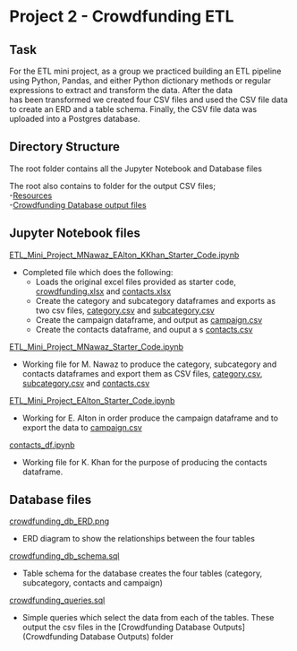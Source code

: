 # Project 2 - Crowdfunding ETL  
## Task
For the ETL mini project, as a group we practiced building an ETL pipeline using Python, Pandas, and either Python dictionary methods or regular expressions to extract and transform the data. After the data  
has been transformed we created four CSV files and used the CSV file data to create an ERD and a table schema. Finally, the CSV file data was uploaded into a Postgres database.

## Directory Structure

The root folder contains all the Jupyter Notebook and Database files

The root also contains to folder for the output CSV files;  
-[Resources](Resources)  
-[Crowdfunding Database output files](Crowdfunding-Database-Outputs)


## Jupyter Notebook files
[ETL_Mini_Project_MNawaz_EAlton_KKhan_Starter_Code.ipynb](ETL_Mini_Project_MNawaz_EAlton_KKhan_Starter_Code.ipynb)  
- Completed file which does the following:
  - Loads the original excel files provided as starter code,  [crowdfunding.xlsx](Resources/crowdfunding.xlsx) and [contacts.xlsx](Resources/contacts.xlsx)
  - Create the category and subcategory dataframes and exports as two csv files, [category.csv](Resources/category.csv) and [subcategory.csv](Resources/subcategory.csv)
  - Create the campaign dataframe, and output as [campaign.csv](Resources/campaign.csv)
  - Create the contacts dataframe, and ouput a s [contacts.csv](Resources/contacts.csv)

[ETL_Mini_Project_MNawaz_Starter_Code.ipynb](ETL_Mini_Project_MNawaz_Starter_Code.ipynb)
- Working file for M. Nawaz to produce the category, subcategory and contacts dataframes and export them as CSV files,  [category.csv](Resources/category.csv), [subcategory.csv](Resources/subcategory.csv) and [contacts.csv](Resources/contacts.csv)

[ETL_Mini_Project_EAlton_Starter_Code.ipynb](ETL_Mini_Project_EAlton_Starter_Code.ipynb)
- Working for E. Alton in order produce the campaign dataframe and to export the data to [campaign.csv](Resources/campaign.csv)

[contacts_df.ipynb](contacts_df.ipynb)
- Working file for K. Khan for the purpose of producing the contacts dataframe.


## Database files  
[crowdfunding_db_ERD.png](crowdfunding_db_ERD.png)  
- ERD diagram to show the relationships between the four tables

[crowdfunding_db_schema.sql](crowdfunding_db_schema.sql)  
- Table schema for the database creates the four tables (category, subcategory, contacts and campaign)

[crowdfunding_queries.sql](crowdfunding_queries.sql)
- Simple queries which select the data from each of the tables. These output the csv files in the [Crowdfunding Database Outputs](Crowdfunding Database Outputs) folder


  

